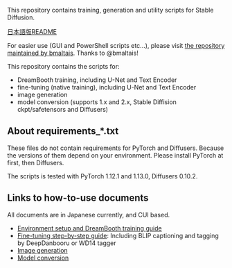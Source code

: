 This repository contains training, generation and utility scripts for Stable Diffusion.

[日本語版README](./README-ja.md)

For easier use (GUI and PowerShell scripts etc...), please visit [the repository maintained by bmaltais](https://github.com/bmaltais/kohya_ss). Thanks to @bmaltais!

This repository contains the scripts for:

* DreamBooth training, including U-Net and Text Encoder
* fine-tuning (native training), including U-Net and Text Encoder
* image generation
* model conversion (supports 1.x and 2.x, Stable Diffision ckpt/safetensors and Diffusers)

## About requirements_*.txt

These files do not contain requirements for PyTorch and Diffusers. Because the versions of them depend on your environment. Please install PyTorch at first, then Diffusers. 

The scripts is tested with PyTorch 1.12.1 and 1.13.0, Diffusers 0.10.2.

## Links to how-to-use documents

All documents are in Japanese currently, and CUI based.

* [Environment setup and DreamBooth training guide](https://note.com/kohya_ss/n/nee3ed1649fb6)
* [Fine-tuning step-by-step guide](https://note.com/kohya_ss/n/nbf7ce8d80f29):
Including BLIP captioning and tagging by DeepDanbooru or WD14 tagger
* [Image generation](https://note.com/kohya_ss/n/n2693183a798e)
* [Model conversion](https://note.com/kohya_ss/n/n374f316fe4ad)
